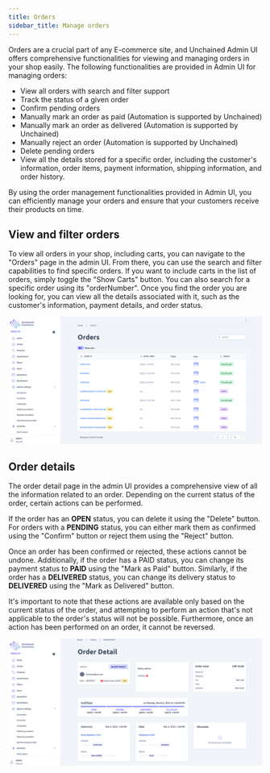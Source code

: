 ```yaml
---
title: Orders
sidebar_title: Manage orders
---
```


Orders are a crucial part of any E-commerce site, and Unchained Admin UI offers comprehensive functionalities for viewing and managing orders in your shop easily. The following functionalities are provided in Admin UI for managing orders:

- View all orders with search and filter support
- Track the status of a given order
- Confirm pending orders
- Manually mark an order as paid (Automation is supported by Unchained)
- Manually mark an order as delivered (Automation is supported by Unchained)
- Manually reject an order (Automation is supported by Unchained)
- Delete pending orders
- View all the details stored for a specific order, including the customer's information, order items, payment information, shipping information, and order history.

By using the order management functionalities provided in Admin UI, you can efficiently manage your orders and ensure that your customers receive their products on time.

## View and filter orders
To view all orders in your shop, including carts, you can navigate to the "Orders" page in the admin UI. From there, you can use the search and filter capabilities to find specific orders. If you want to include carts in the list of orders, simply toggle the "Show Carts" button. You can also search for a specific order using its "orderNumber". Once you find the order you are looking for, you can view all the details associated with it, such as the customer's information, payment details, and order status.

![diagram](../images/admin-ui/order/orders-list.png)


## Order details

The order detail page in the admin UI provides a comprehensive view of all the information related to an order. Depending on the current status of the order, certain actions can be performed.

If the order has an **OPEN** status, you can delete it using the "Delete" button. For orders with a **PENDING** status, you can either mark them as confirmed using the "Confirm" button or reject them using the "Reject" button.

Once an order has been confirmed or rejected, these actions cannot be undone. Additionally, if the order has a PAID status, you can change its payment status to **PAID** using the "Mark as Paid" button. Similarly, if the order has a **DELIVERED** status, you can change its delivery status to **DELIVERED** using the "Mark as Delivered" button.

It's important to note that these actions are available only based on the current status of the order, and attempting to perform an action that's not applicable to the order's status will not be possible. Furthermore, once an action has been performed on an order, it cannot be reversed.

![diagram](../images/admin-ui/order/order-detail.png)